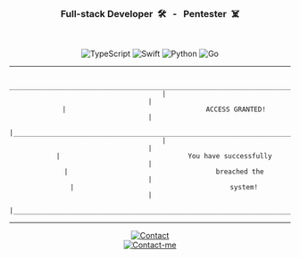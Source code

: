<div align="center">

### Full-stack Developer &nbsp;🛠️ &nbsp; - &nbsp; Pentester &nbsp;☠️

<br />

![TypeScript](https://img.shields.io/badge/-TypeScript-%23000000?style=for-the-badge&logo=typescript&logoColor=007bcd)
![Swift](https://img.shields.io/badge/-Swift-%23000000?style=for-the-badge&logo=swift&logoColor=EF392E)
![Python](https://img.shields.io/badge/-Python-%23000000?style=for-the-badge&logo=python&logoColor=3776AB)
![Go](https://img.shields.io/badge/-Go-%23000000?style=for-the-badge&logo=go&logoColor=white)



---



```
        ____________________________________________________________________________________
       |                                                                                    |
       |                                   ACCESS GRANTED!                                  |
       |____________________________________________________________________________________|
       |                                                                                    |
       |                                You have successfully                               |
       |                                     breached the                                   |
       |                                       system!                                      |
       |____________________________________________________________________________________|
```

---

[![Contact](https://img.shields.io/badge/DunamisTech-%23000000?style=for-the-badge&logo=lightning&logoColor=white)](https://dunamistech.org) 
<br />
[![Contact-me](https://img.shields.io/badge/-Contact%20me-%23000000?style=for-the-badge&logo=gmail&logoColor=EF392E)](mailto:public@dunamistech.org)

</div>
